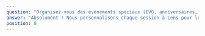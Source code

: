 ```yaml
---
question: "Organisez-vous des événements spéciaux (EVG, anniversaires…) en bubble foot à Lens ?"
answer: "Absolument ! Nous personnalisons chaque session à Lens pour les EVG, anniversaires, sorties associatives ou familiales : défis, gages, mini-tournoi, photo souvenir. La tournée est offerte et le code TS20 permet d’alléger le budget."
position: 8
---
```


